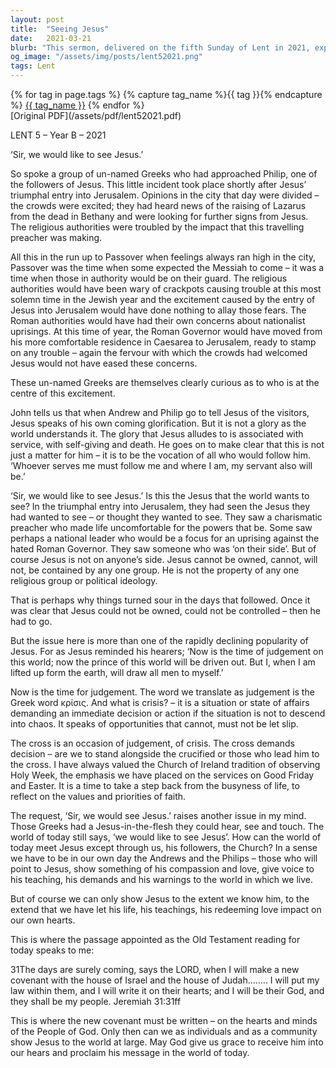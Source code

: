 ```yaml
---
layout: post
title:  "Seeing Jesus"
date:   2021-03-21
blurb: "This sermon, delivered on the fifth Sunday of Lent in 2021, explores the desire of unnamed Greeks to see Jesus. It discusses the anticipation and tension surrounding Jesus' entry into Jerusalem, the expectations of the people, and the subsequent disappointment when Jesus did not fit into their preconceived notions. The sermon emphasizes that Jesus cannot be owned or controlled by any group and challenges listeners to reflect on their own understanding and portrayal of Jesus."
og_image: "/assets/img/posts/lent52021.png"
tags: Lent
---    
```

<div class="tag-pills">
  {% for tag in page.tags %}
    {% capture tag_name %}{{ tag }}{% endcapture %}
    <a href="{{ site.baseurl }}/tag/{{ tag_name }}" class="tag-pill">{{ tag_name }}</a>
  {% endfor %}
</div>
[Original PDF](/assets/pdf/lent52021.pdf)

LENT 5 – Year B – 2021

‘Sir, we would like to see Jesus.’

So spoke a group of un-named Greeks who had approached Philip, one of the followers of Jesus. This little incident took place shortly after Jesus’ triumphal entry into Jerusalem. Opinions in the city that day were divided – the crowds were excited; they had heard news of the raising of Lazarus from the dead in Bethany and were looking for further signs from Jesus. The religious authorities were troubled by the impact that this travelling preacher was making.

All this in the run up to Passover when feelings always ran high in the city, Passover was the time when some expected the Messiah to come – it was a time when those in authority would be on their guard. The religious authorities would have been wary of crackpots causing trouble at this most solemn time in the Jewish year and the excitement caused by the entry of Jesus into Jerusalem would have done nothing to allay those fears. The Roman authorities would have had their own concerns about nationalist uprisings. At this time of year, the Roman Governor would have moved from his more comfortable residence in Caesarea to Jerusalem, ready to stamp on any trouble – again the fervour with which the crowds had welcomed Jesus would not have eased these concerns.

These un-named Greeks are themselves clearly curious as to who is at the centre of this excitement.

John tells us that when Andrew and Philip go to tell Jesus of the visitors, Jesus speaks of his own coming glorification. But it is not a glory as the world understands it. The glory that Jesus alludes to is associated with service, with self-giving and death. He goes on to make clear that this is not just a matter for him – it is to be the vocation of all who would follow him. ‘Whoever serves me must follow me and where I am, my servant also will be.’

‘Sir, we would like to see Jesus.’ Is this the Jesus that the world wants to see? In the triumphal entry into Jerusalem, they had seen the Jesus they had wanted to see – or thought they wanted to see. They saw a charismatic preacher who made life uncomfortable for the powers that be. Some saw perhaps a national leader who would be a focus for an uprising against the hated Roman Governor. They saw someone who was ‘on their side’. But of course Jesus is not on anyone’s side. Jesus cannot be owned, cannot, will not, be contained by any one group. He is not the property of any one religious group or political ideology.

That is perhaps why things turned sour in the days that followed. Once it was clear that Jesus could not be owned, could not be controlled – then he had to go.

But the issue here is more than one of the rapidly declining popularity of Jesus. For as Jesus reminded his hearers; ‘Now is the time of judgement on this world; now the prince of this world will be driven out. But I, when I am lifted up form the earth, will draw all men to myself.’

Now is the time for judgement. The word we translate as judgement is the Greek word κρίσις. And what is crisis? – it is a situation or state of affairs demanding an immediate decision or action if the situation is not to descend into chaos. It speaks of opportunities that cannot, must not be let slip.

The cross is an occasion of judgement, of crisis. The cross demands decision – are we to stand alongside the crucified or those who lead him to the cross. I have always valued the Church of Ireland tradition of observing Holy Week, the emphasis we have placed on the services on Good Friday and Easter. It is a time to take a step back from the busyness of life, to reflect on the values and priorities of faith.

The request, ‘Sir, we would see Jesus.’ raises another issue in my mind. Those Greeks had a Jesus-in-the-flesh they could hear, see and touch. The world of today still says, ‘we would like to see Jesus’. How can the world of today meet Jesus except through us, his followers, the Church? In a sense we have to be in our own day the Andrews and the Philips – those who will point to Jesus, show something of his compassion and love, give voice to his teaching, his demands and his warnings to the world in which we live.

But of course we can only show Jesus to the extent we know him, to the extend that we have let his life, his teachings, his redeeming love impact on our own hearts.

This is where the passage appointed as the Old Testament reading for today speaks to me:

31The days are surely coming, says the LORD, when I will make a new covenant with the house of Israel and the house of Judah…….. I will put my law within them, and I will write it on their hearts; and I will be their God, and they shall be my people. Jeremiah 31:31ff

This is where the new covenant must be written – on the hearts and minds of the People of God. Only then can we as individuals and as a community show Jesus to the world at large. May God give us grace to receive him into our hears and proclaim his message in the world of today.
